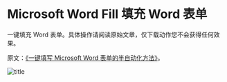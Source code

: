 # Microsoft Word Fill 填充 Word 表单

一键填充 Word 表单。具体操作请阅读原始文章，仅下载动作您不会获得任何效果。

原文：[《一键填写 Microsoft Word 表单的半自动化方法》](https://utgd.net/article/20143)。

![title](img.jpg)